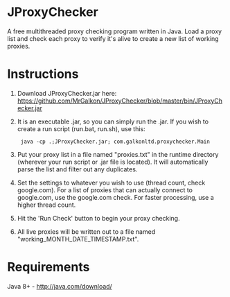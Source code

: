 # JProxyChecker
A free multithreaded proxy checking program written in Java. Load a proxy list and check each proxy to verify it's alive to create a new list of working proxies.

# Instructions
1. Download JProxyChecker.jar here: https://github.com/MrGalkon/JProxyChecker/blob/master/bin/JProxyChecker.jar
2. It is an executable .jar, so you can simply run the .jar. If you wish to create a run script (run.bat, run.sh), use this:

		java -cp .;JProxyChecker.jar; com.galkonltd.proxychecker.Main

3. Put your proxy list in a file named "proxies.txt" in the runtime directory (wherever your run script or .jar file is located). It will automatically parse the list and filter out any duplicates.
4. Set the settings to whatever you wish to use (thread count, check google.com). For a list of proxies that can actually connect to google.com, use the google.com check. For faster processing, use a higher thread count.
5. Hit the 'Run Check' button to begin your proxy checking.
6. All live proxies will be written out to a file named "working_MONTH_DATE_TIMESTAMP.txt".

# Requirements
Java 8+ - http://java.com/download/
